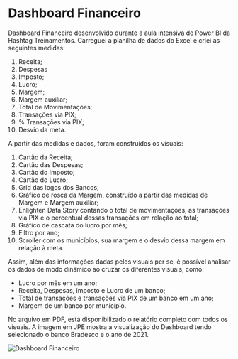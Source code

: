 # Dashboard Financeiro

Dashboard Financeiro desenvolvido durante a aula intensiva de Power BI da Hashtag Treinamentos. Carreguei a planilha de dados do Excel e criei as seguintes medidas: 

1. Receita;
2. Despesas
3. Imposto;
4. Lucro;
5. Margem;
6. Margem auxiliar;
7. Total de Movimentações;
8. Transações via PIX;
9. % Transações via PIX;
10. Desvio da meta.

A partir das medidas e dados, foram construídos os visuais:

1. Cartão da Receita;
2. Cartão das Despesas;
3. Cartão do Imposto;
4. Cartão do Lucro;
5. Grid das logos dos Bancos;
6. Gráfico de rosca da Margem, construído a partir das medidas de Margem e Margem auxiliar;
7. Enlighten Data Story contando o total de movimentações, as transações via PIX e o percentual dessas transações em relação ao total;
8. Gráfico de cascata do lucro por mês;
9. Filtro por ano;
10. Scroller com os municípios, sua margem e o desvio dessa margem em relação à meta.

Assim, além das informações dadas pelos visuais per se, é possível analisar os dados de modo dinâmico ao cruzar os diferentes visuais, como:

- Lucro por mês em um ano;
- Receita, Despesas, imposto e Lucro de um banco;
- Total de transações e transações via PIX de um banco em um ano;
- Margem de um banco por município.

No arquivo em PDF, está disponibilizado o relatório completo com todos os visuais. A imagem em JPE mostra a visualização do Dashboard tendo selecionado o banco Bradesco e o ano de 2021.

![Dashboard Financeiro]([https://github.com/Brubsy/dashboards-powerbi/blob/main/Dashboard%20de%20RH/Dashboard%20de%20RH.png](https://github.com/Brubsy/dashboards-powerbi/blob/main/Dashboard%20Financeiro/Dashboard%20Financeiro.JPG))
